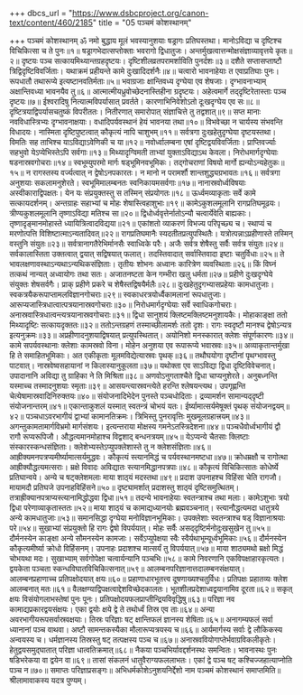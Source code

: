 +++
dbcs_url = "https://www.dsbcproject.org/canon-text/content/460/2185"
title = "05 पञ्चमं कोशस्थानम्"

+++
पञ्चमं कोशस्थानम्
ॐ नमो बुद्धाय
मूलं भवस्यानुशयाः षड्रागः प्रतिघस्तथा। 
मानोऽविद्या च दृष्टिश्च विचिकित्सा च ते पुनः॥१॥
षड्रागभेदात्सप्तोक्ताः भवरागो द्विधातुजः। 
अन्तर्मुखत्वात्तन्मोक्षसंज्ञाव्यावृत्तये कृतः॥२॥
दृष्टयः पञ्च सत्कायमिथ्यान्तग्रहदृष्टयः। 
दृष्टिशीलव्रतपरामर्शाविति पुनर्दशः॥३॥
दशैते सप्तासप्ताष्टौ त्रिद्विदृष्टिविवर्जिताः। 
यथाक्रमं प्रहीयन्ते कामे दुःखादिदर्शनैः॥४॥
चत्वारो भावनाहेयाः त एवाप्रतिघाः पुनः। 
रूपधातौ तथारूप्ये इत्यष्टानवतिर्मताः॥५॥
भवाग्रजाः क्षान्तिवध्य दृग्घेया एव शेषजाः। 
दृग्भावनाभ्याम् अक्षान्तिवध्या भावनयैव तु॥६॥
आत्मात्मीयध्रुवोच्छेदनास्तिहीना ग्रदॄष्टयः। 
अहेत्वमार्गे तद्‍दृष्टिरेतास्ताः पञ्च दृष्टयः॥७॥
ईश्वरादिषु नित्यात्मविपर्यासात् प्रवर्तते। 
कारणाभिनिवेशोऽतो दूःखदृग्घेय एव सः॥८॥
दृष्टित्रयाद्विपर्यासचतुष्कं विपरीततः। 
नितीरणात् समारोपात् संज्ञाचित्ते तु तद्वशात्॥९॥
सप्त मानाः नवविधास्त्रिभ्यः दृग्भावनाक्षयाः। 
वधादिपर्यवस्थानं हेयं भावनया तथा॥१०॥
विभवेच्छा न चार्यस्य संभवन्ति विधादयः। 
नास्मिता दृष्टिपुष्टत्वात् कौकृत्यं नापि चाशुभम्॥११॥
सर्वत्रगा दुःखहेतुदृग्घेया दृष्टयस्तथा। 
विमतिः सह ताभिश्च याऽविद्याऽवेणिकी च या॥१२॥
नवोर्ध्वालम्बना एषां दृष्टिद्वयविवर्जिताः। 
प्राप्तिवर्ज्याः सहभुवो येऽप्येभिस्तेऽपि सर्वगाः॥१३॥
मिथ्यादृग्विमती ताभ्यां युक्ताऽविद्याऽथ केवला। 
निरोधमार्गदृग्घेयाः षडनास्रवगोचराः॥१४॥
स्वभूम्युपरमो मार्गः षड्‍भूमिनवभूमिकः। 
तद्‍गोचराणां विषयो मार्गो ह्यन्योऽन्यहेतुकः॥१५॥
न रागस्तस्य वर्ज्यत्वात् न द्वेषोऽनपकारतः। 
न मानो न परामर्शौ शान्तशुद्ध्यग्रभावतः॥१६॥
सर्वत्रगा अनुशयाः सकलामनुशेरते। 
स्वभूमिमालम्बनतः स्वनिकायमसर्वगाः॥१७॥
नानास्रवोर्ध्वविषयाः अस्वीकाराद्विपक्षतः। 
येन यः संप्रयुक्तस्तु स तस्मिन् संप्रयोगतः॥१८॥
ऊर्ध्वमव्याकृताः सर्वे कामे सत्कायदर्शनम्। 
अन्तग्राहः सहाभ्यां च मोहः शेषास्त्विहाशुभाः॥१९॥
कामेऽकुशलमूलानि रागप्रतिघमूढयः। 
त्रीण्यकुशलमूलानि तृष्णाऽविद्या मतिश्च सा॥२०॥
द्विधोर्ध्ववृत्तेर्नातोऽन्यौ चत्वार्येवेति बाह्यकाः। 
तृष्णादृङ्मानमोहास्ते ध्यायित्रित्वादविद्यया॥२१॥
एकांशतो व्याकरणं विभज्य परिपृच्छ्य च। 
स्थाप्यं च मरणोत्पत्ति विशिष्टात्माऽन्यतादिवत्॥२२॥
रागप्रतिघमानैः स्यदतीतप्रत्युपस्थितैः। 
यत्रोत्पन्नाऽप्रहीणास्ते तस्मिन् वस्तुनि संयुतः॥२३॥
सर्वत्रानागतैरेभिर्मानसैः स्वाध्विके परैः। 
अजैः सर्वत्र शेषैस्तु सर्वैः सर्वत्र संयुतः॥२४॥
सर्वकालास्तिता उक्तत्वात् द्वयात् सद्विषयात् फलात्। 
तदस्तिवादात् सर्वास्तिवादा इष्टाः चतुर्विधाः॥२५॥
ते भावलक्षणावस्थाऽन्यथाऽन्यथिकसंज्ञिताः। 
तृतीयः शोभनः अध्वानः कारित्रेण व्यवस्थिताः॥२६॥
किं विघ्नं तत्कथं नान्यत् अध्वायोगः तथा सतः। 
अजातनष्टता केन गम्भीरा खलु धर्मता॥२७॥
प्रहीणे दुःखदृग्घेये संयुक्तः शेषसर्वगैः। 
प्राक् प्रहीणे प्रकरे च शेषैस्तद्विषयैर्मलैः॥२८॥
दुःखहेतुदृगभ्यासप्रहेयाः कामधातुजाः। 
स्वकत्रयैकरूपाप्तामलविज्ञानगोचराः॥२९॥
स्वकाधरत्रयोर्ध्वैकामलानां रूपधातुजाः। 
आरूप्यजास्त्रिधात्वात्पत्रयानास्रवगोचराः॥३०॥
निरोधमार्गदृग्घेयाः सर्वे स्वाधिकगोचराः। 
अनास्रवास्त्रिधात्वन्त्यत्रयानास्रवगोचराः॥३१॥
द्विधा सानुशयं क्लिष्टमक्लिष्टमनुशायकैः। 
मोहाकाङ्क्षा ततो मिथ्यादृष्टिः सत्कायदृक्ततः॥३२॥
ततोऽन्तग्रहणं तस्माच्छीलामर्शः ततो दृशः। 
रागः स्वदृष्टौ मानश्च द्वेषोऽन्यत्र इत्यनुक्रमः॥३३॥
अप्रहीणादनुशयाद्विषयात् प्रत्युपस्थितात्।
अयोनिशो मनस्कारात् क्लेशः संपूर्णकारणः॥३४॥
कामे सपर्यवस्थानाः क्लेशाः कामस्रवो विना। 
मोहेन अनुशया एव रूपारूप्ये भवास्रवः॥३५॥
अव्याकृतान्तर्मुखा हि ते समाहितभूमिकाः। 
अत एकीकृताः मूलमविद्येत्यास्रवः पृथक्॥३६॥
तथौघयोगा दृष्टीनां पृथग्भावस्तु पाटवात्। 
नास्रवेष्वसहायानां न किलास्यानुकूलता॥३७॥
यथोक्ता एव साऽविद्या द्विधा दृष्टिविवेचनात्। 
उपादानानि अविद्या तु ग्राहिका ने ति मिश्रिता॥३८॥
अणवोऽनुगताश्चैते द्विधा चाप्यनुशेरते। 
अनुबध्नन्ति यस्माच्च तस्मादनुशयाः स्मृताः॥३९॥
आसयन्त्यास्रवन्त्येते हरन्ति श्लेषयन्त्यथ। 
उपगृह्णन्ति चेत्येषामास्रवादिनिरुक्तयः॥४०॥
संयोजनादिभेदेन पुनस्ते पञ्चधोदिताः। 
द्रव्यामर्शन सामान्यद्‍दृष्टी संयोजनान्तरम्॥४१॥
एकान्ताकुशलं यस्मात् स्वतन्त्रं चोभयं यतः। 
ईर्ष्यामात्सर्यमेषूक्तं पृथक् संयोजनद्वयम्॥४२॥
पञ्चधाऽवरभागीयं द्वाभ्यां कामानतिक्रमः। 
त्रिभिस्तु पुनरावृत्तिः मुखमूलग्रहात्त्रयम्॥४३॥
अगन्तुकामतामार्गविभ्रमो मार्गसंशयः। 
इत्यन्तराया मोक्षस्य गमनेऽतस्त्रिदेशना॥४४॥
पञ्चधैवोर्ध्वभागीयं द्वौ रागौ रूप्यरूपिजौ।
औद्धत्यमानमोहाश्च विद्वशाद् बन्धनत्रयम्॥४५॥
येऽप्यन्ये चैतसाः क्लिष्टाः संस्कारस्कन्धसंज्ञिताः। 
क्लेशेभ्यस्तेऽप्युपक्लेशास्ते तु न क्लेशसंज्ञिताः॥४६॥
आह्रीक्यमनपत्रप्यमीर्ष्यामात्सर्यमुद्धवः। 
कौकृत्यं स्त्यानमिद्धं च पर्यवस्थानमष्टधा॥४७॥
क्रोधम्रक्षौ च रागोत्था आह्रीक्यौद्धत्यमत्सराः।
म्रक्षे विवादः अविद्यातः स्त्यानमिद्धानपत्रपाः॥४८॥
कौकृत्यं विचिकित्सातः कोधेर्ष्ये प्रतिघान्वये। 
अन्ये च षट्क्लेशमलाः माया शाठ्‍यं मदस्तथा॥४९॥
प्रदाश उपनाहश्च विहिंसा चेति रागजौ।
मायामदौ प्रतिघजे उपनाहविहिंसने॥५०॥
दृष्ट्यामर्शात् प्रदाशस्तु शाठ्‍यं दृष्टिसमुत्थितम्। 
तत्राह्रीक्यानपत्राप्यस्त्यानामिद्धोद्धवा द्विधा॥५१॥
तदन्ये भावनाहेयाः स्वतन्त्राश्च तथा मलाः। 
कामेऽशुभाः त्रयो द्विधा परेणाव्याकृतास्ततः॥५२॥
माया शाठ्‍यं च कामाद्यध्यानयोः ब्रह्मवञ्चनात्। 
स्त्यानौद्धत्यमदा धातुत्रये अन्ये कामधातुजाः॥५३॥
समानसिद्धा दृग्घेया मनोविज्ञानभूमिकाः। 
उपक्लेशाः स्वतन्त्राश्च षड् विज्ञानाश्रयाः परे॥५४॥
सुखाभ्यां संप्रयुक्तो हि रागः द्वेषो विपर्ययात्। 
मोहः सर्वैः असद्‍दृष्टिर्मनोदुःखसुखेन तु॥५५॥
दौर्मनस्येन काङ्क्षा अन्ये सौमनस्येन कामजाः। 
सर्वेऽप्युपेक्षया स्वैः स्वैर्यथाभूम्यूर्ध्वभूमिकाः॥५६॥
दौर्मनस्येन कौकृत्यमीर्ष्या क्रोधो विहिंसनम्। 
उपनाहः प्रदाशश्च मात्सर्यं तु विपर्ययात्॥५७॥
माया शाठ्यमथो म्रक्षो मिद्धं चोभयथा मदः। 
सुखाभ्याम् सर्वगोपेक्षा चत्वार्यन्यानि पञ्चभिः॥५८॥
कामे निवरणानि एकविपक्षाहारकृत्यतः। 
द्वयकेता पञ्चता स्कन्धविघातविचिकित्सनात्॥५९॥
आलम्बनपरिज्ञानात्तदालम्बनसंक्षयात्। 
आलम्बनप्रहाणाच्च प्रतिपक्षोदयात् क्षयः॥६०॥
प्रहाणाधारभूतत्त्व दूषणाख्यश्चतुर्विधः। 
प्रतिपक्षः प्रहातव्यः क्लेश आलम्बनात् मतः॥६१॥
वैलक्षण्याद्विपक्षत्वाद्देशविच्छेदकालतः। 
भूतशीलप्रदेशाध्वद्वयानामिव दूरता॥६२॥
सकृत् क्षयः विसंयोगलाभस्तेषां पुनः पूनः। 
प्रतिपक्षोदयफलप्राप्तीन्द्रियविवृद्धिषु॥६३॥
परिज्ञा नव कामाद्यप्रकारद्वयसंक्षयः। 
एका द्वयोः क्षये द्वे ते तथोर्ध्वं तिस्र एव ताः॥६४॥
अन्या अवरभागीयरूपसर्वास्रवक्षयाः। 
तिस्रः परिज्ञाः षट् क्षान्तिफलं ज्ञानस्य शेषिताः॥६५॥
अनागम्यफलं सर्वा ध्यानानां पञ्च वाथवा। 
अष्टौ सामन्तकस्यैका मौलारूप्यत्रयस्य च॥६६॥
आर्यमार्गस्य सर्वाः द्वे लौकिकस्य अन्वयस्य च। 
धर्मज्ञानस्य तिस्रस्तु षट् तत्पक्षस्य पञ्च च॥६७॥
अनास्रववियोगाप्तेर्भवाग्रविकलीकृतेः। 
हेतुद्वयसमुद्घातात् परिज्ञा धात्वतिक्रमात्॥६८॥
नैकया पञ्चभिर्यावद्दर्शनस्थः समन्वितः। 
भावनास्थः पुनः षडिभरेकया वा द्वयेन वा॥६९॥
तासां संकलनं धातुवैराग्यफललाभतः। 
एकां द्वे पञ्च षट् कश्चिज्जहात्याप्नोति पञ्च न॥७०॥
समाप्तः परिज्ञाप्रसङ्गः॥
अभिधर्मकोशेऽनुशयनिर्द्देशो नाम 
पञ्चमं कोशस्थानं समाप्तमिति॥
श्रीलामावाकस्य यदत्र पुण्यम्।
